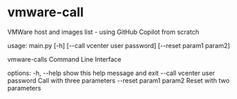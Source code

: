 # vmware-call
VMWare host and images list - using GitHub Copilot from scratch

usage: main.py [-h] [--call vcenter user password] [--reset param1 param2]

vmware-calls Command Line Interface

options:
  -h, --help            show this help message and exit
  --call vcenter user password
                        Call with three parameters
  --reset param1 param2
                        Reset with two parameters
